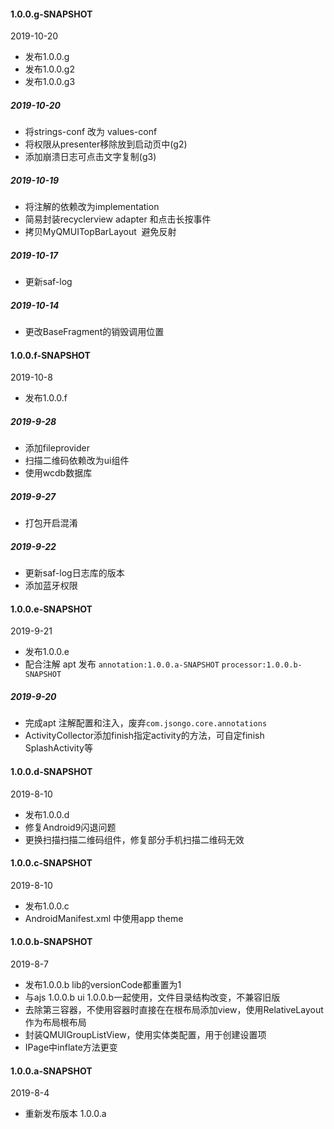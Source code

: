 

#### 1.0.0.g-SNAPSHOT
2019-10-20
- 发布1.0.0.g
- 发布1.0.0.g2
- 发布1.0.0.g3

##### 2019-10-20
- 将strings-conf 改为 values-conf
- 将权限从presenter移除放到启动页中(g2)
- 添加崩溃日志可点击文字复制(g3)

##### 2019-10-19
- 将注解的依赖改为implementation
- 简易封装recyclerview adapter 和点击长按事件
- 拷贝MyQMUITopBarLayout  避免反射

##### 2019-10-17
- 更新saf-log

##### 2019-10-14
- 更改BaseFragment的销毁调用位置

#### 1.0.0.f-SNAPSHOT
2019-10-8
- 发布1.0.0.f

##### 2019-9-28
- 添加fileprovider
- 扫描二维码依赖改为ui组件
- 使用wcdb数据库

##### 2019-9-27 
- 打包开启混淆

##### 2019-9-22
- 更新saf-log日志库的版本
- 添加蓝牙权限

#### 1.0.0.e-SNAPSHOT
2019-9-21
- 发布1.0.0.e
- 配合注解 apt 发布 `annotation:1.0.0.a-SNAPSHOT` `processor:1.0.0.b-SNAPSHOT`

##### 2019-9-20
- 完成apt 注解配置和注入，废弃`com.jsongo.core.annotations`
- ActivityCollector添加finish指定activity的方法，可自定finish SplashActivity等

#### 1.0.0.d-SNAPSHOT
2019-8-10
- 发布1.0.0.d
- 修复Android9闪退问题
- 更换扫描扫描二维码组件，修复部分手机扫描二维码无效

#### 1.0.0.c-SNAPSHOT
2019-8-10
- 发布1.0.0.c
- AndroidManifest.xml 中使用app theme

#### 1.0.0.b-SNAPSHOT
2019-8-7
- 发布1.0.0.b lib的versionCode都重置为1
- 与ajs 1.0.0.b  ui 1.0.0.b一起使用，文件目录结构改变，不兼容旧版
- 去除第三容器，不使用容器时直接在在根布局添加view，使用RelativeLayout作为布局根布局
- 封装QMUIGroupListView，使用实体类配置，用于创建设置项
- IPage中inflate方法更变

#### 1.0.0.a-SNAPSHOT
2019-8-4
- 重新发布版本 1.0.0.a